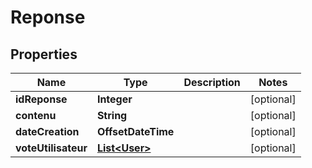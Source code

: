 

# Reponse

## Properties

Name | Type | Description | Notes
------------ | ------------- | ------------- | -------------
**idReponse** | **Integer** |  |  [optional]
**contenu** | **String** |  |  [optional]
**dateCreation** | **OffsetDateTime** |  |  [optional]
**voteUtilisateur** | [**List&lt;User&gt;**](User.md) |  |  [optional]



